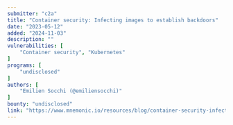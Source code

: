 ```yaml
---
submitter: "c2a"
title: "Container security: Infecting images to establish backdoors"
date: "2023-05-12"
added: "2024-11-03"
description: ""
vulnerabilities: [
    "Container security", "Kubernetes"
]
programs: [
    "undisclosed"
]
authors: [
    "Emilien Socchi (@emiliensocchi)"
]
bounty: "undisclosed"
link: "https://www.mnemonic.io/resources/blog/container-security-infecting-images-to-establish-backdoors/"
---
```




